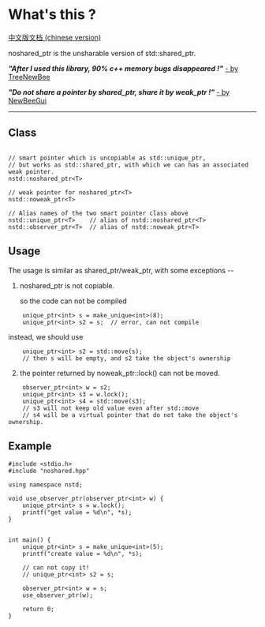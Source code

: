 What's this ?
=============

[中文版文档 (chinese version)](Readme.zh-CN.md)

noshared_ptr is the unsharable version of std::shared_ptr.

<b><i>"After I used this library, 90% c++ memory bugs disappeared !"</i></b> <a href="https://github.com/xhawk18/noshared_ptr">- by TreeNewBee</a>

<b><i>"Do not share a pointer by shared_ptr, share it by weak_ptr !"</i></b> <a href="https://github.com/xhawk18/noshared_ptr">- by NewBeeGui</a>

------------

## Class

```

// smart pointer which is uncopiable as std::unique_ptr,
// but works as std::shared_ptr, with which we can has an associated weak pointer.
nstd::noshared_ptr<T> 

// weak pointer for noshared_ptr<T>
nstd::noweak_ptr<T>

// Alias names of the two smart pointer class above
nstd::unique_ptr<T>    // alias of nstd::noshared_ptr<T>
nstd::observer_ptr<T>  // alias of nstd::noweak_ptr<T>

```

## Usage

The usage is similar as shared_ptr/weak_ptr, with some exceptions --

1. noshared_ptr is not copiable.
   
   so the code can not be compiled

```
    unique_ptr<int> s = make_unique<int>(8);
    unique_ptr<int> s2 = s;  // error, can not compile
```

   instead, we should use

```
    unique_ptr<int> s2 = std::move(s);
    // then s will be empty, and s2 take the object's ownership
```

2. the pointer returned by noweak_ptr::lock() can not be moved.

```
    observer_ptr<int> w = s2;
    unique_ptr<int> s3 = w.lock();
    unique_ptr<int> s4 = std::move(s3);
    // s3 will not keep old value even after std::move
    // s4 will be a virtual pointer that do not take the object's ownership.
```

## Example

```
#include <stdio.h>
#include "noshared.hpp"

using namespace nstd;

void use_observer_ptr(observer_ptr<int> w) {
    unique_ptr<int> s = w.lock();
    printf("get value = %d\n", *s);
}


int main() {
    unique_ptr<int> s = make_unique<int>(5);
    printf("create value = %d\n", *s);

    // can not copy it!
    // unique_ptr<int> s2 = s;

    observer_ptr<int> w = s;
    use_observer_ptr(w);
    
    return 0;
}
```
